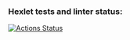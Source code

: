 ### Hexlet tests and linter status:
[![Actions Status](https://github.com/sibgatullin-i/frontend-project-46/workflows/hexlet-check/badge.svg)](https://github.com/sibgatullin-i/frontend-project-46/actions)